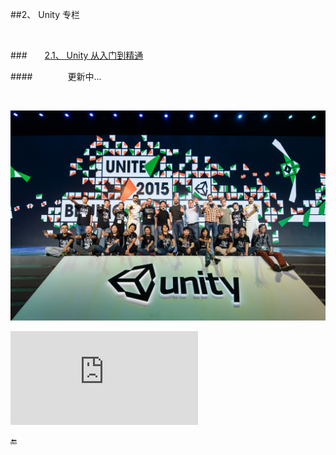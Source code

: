 ##2、 Unity 专栏

&emsp;

###&emsp;&emsp;[2.1、  Unity 从入门到精通](https://shenjun4unity.github.io/unityhtml/.)

####&emsp;&emsp;&emsp;&emsp;更新中...

&emsp;



![](/assets/20150419_Unity_015.jpg)

<iframe src="http://v.youku.com/v\_show/id\_XMzkwNTMyODc2OA==.html?spm=a2h3j.8428770.3416059.1" scrolling="no" border="0" frameborder="no" framespacing="0" allowfullscreen="true"> </iframe>



🔚